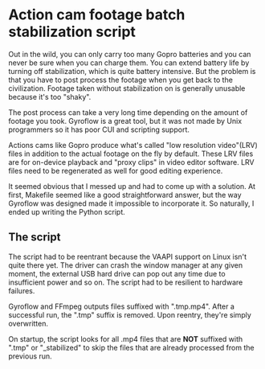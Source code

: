 # Action cam footage batch stabilization script
Out in the wild, you can only carry too many Gopro batteries and you can never
be sure when you can charge them. You can extend battery life by turning off
stabilization, which is quite battery intensive. But the problem is that you
have to post process the footage when you get back to the civilization. Footage
taken without stabilization on is generally unusable because it's too "shaky".

The post process can take a very long time depending on the amount of footage
you took. Gyroflow is a great tool, but it was not made by Unix programmers so
it has poor CUI and scripting support.

Actions cams like Gopro produce what's called "low resolution video"(LRV) files
in addition to the actual footage on the fly by default. These LRV files are for
on-device playback and "proxy clips" in video editor software. LRV files need to
be regenerated as well for good editing experience.

It seemed obvious that I messed up and had to come up with a solution. At first,
Makefile seemed like a good straightforward answer, but the way Gyroflow was
designed made it impossible to incorporate it. So naturally, I ended up writing
the Python script.

## The script
The script had to be reentrant because the VAAPI support on Linux isn't quite
there yet. The driver can crash the window manager at any given moment, the
external USB hard drive can pop out any time due to insufficient power and so
on. The script had to be resilient to hardware failures.

Gyroflow and FFmpeg outputs files suffixed with ".tmp.mp4". After a successful
run, the ".tmp" suffix is removed. Upon reentry, they're simply overwritten.

On startup, the script looks for all .mp4 files that are **NOT** suffixed with
".tmp" or "_stabilized" to skip the files that are already processed from the
previous run.
